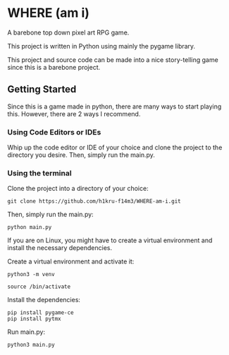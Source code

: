 # WHERE (am i)

A barebone top down pixel art RPG game.  
  
This project is written in Python using mainly the pygame library.  
  
This project and source code can be made into a nice story-telling game since this is a barebone project.  

## Getting Started

Since this is a game made in python, there are many ways to start playing this. However, there are 2 ways I recommend.  

### Using Code Editors or IDEs

Whip up the code editor or IDE of your choice and clone the project to the directory you desire. Then, simply run the main.py.  

### Using the terminal

Clone the project into a directory of your choice:  

```plain
git clone https://github.com/h1kru-f14m3/WHERE-am-i.git
```

  
Then, simply run the main.py:  

```plain
python main.py
```

  
If you are on Linux, you might have to create a virtual environment and install the necessary dependencies.  
  
Create a virtual environment and activate it:  

```plain
python3 -m venv 

source /bin/activate
```

  
Install the dependencies:  

```plain
pip install pygame-ce
pip install pytmx
```

  
Run main.py:  

```plain
python3 main.py
```

